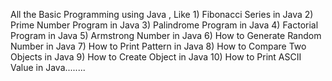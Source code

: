 All the Basic  Programming using Java , Like 1) Fibonacci Series in Java 2) Prime Number Program in Java 3) Palindrome Program in Java 4) Factorial Program in Java 5) Armstrong Number in Java 6) How to Generate Random Number in Java 7) How to Print Pattern in Java 8) How to Compare Two Objects in Java 9) How to Create Object in Java 10) How to Print ASCII Value in Java........
